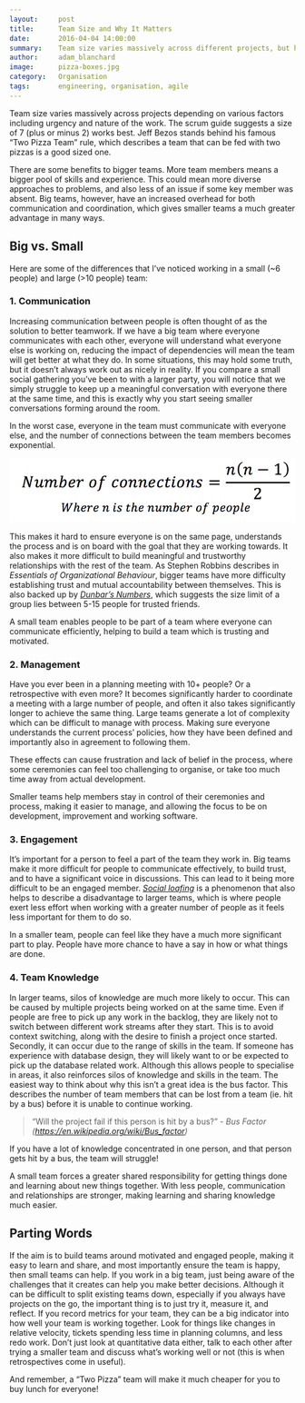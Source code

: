 ```yaml
---
layout:     post
title:      Team Size and Why It Matters
date:       2016-04-04 14:00:00
summary:    Team size varies massively across different projects, but how big should a team be, and why does it matter?
author:     adam_blanchard
image:      pizza-boxes.jpg
category:   Organisation
tags:       engineering, organisation, agile
---
```


Team size varies massively across projects depending on various factors including urgency and nature of the work. The scrum guide suggests a size of 7 (plus or minus 2) works best. Jeff Bezos stands behind his famous “Two Pizza Team” rule, which describes a team that can be fed with two pizzas is a good sized one.

There are some benefits to bigger teams. More team members means a bigger pool of skills and experience. This could mean more diverse approaches to problems, and also less of an issue if some key member was absent. Big teams, however, have an increased overhead for both communication and coordination, which gives smaller teams a much greater advantage in many ways.

## Big vs. Small
Here are some of the differences that I’ve noticed working in a small (~6 people) and large (>10 people) team:

### 1\. Communication
Increasing communication between people is often thought of as the solution to better teamwork. If we have a big team where everyone communicates with each other, everyone will understand what everyone else is working on, reducing the impact of dependencies will mean the team will get better at what they do. In some situations, this may hold some truth, but it doesn’t always work out as nicely in reality. If you compare a small social gathering you’ve been to with a larger party, you will notice that we simply struggle to keep up a meaningful conversation with everyone there at the same time, and this is exactly why you start seeing smaller conversations forming around the room.

In the worst case, everyone in the team must communicate with everyone else, and the number of connections between the team members becomes exponential.

![Number of connections formula](/images/team-size-number-of-connections.png)

This makes it hard to ensure everyone is on the same page, understands the process and is on board with the goal that they are working towards. It also makes it more difficult to build meaningful and trustworthy relationships with the rest of the team. As Stephen Robbins describes in *Essentials of Organizational Behaviour*, bigger teams have more difficulty establishing trust and mutual accountability between themselves. This is also backed up by *[Dunbar’s Numbers](https://en.wikipedia.org/wiki/Dunbar%27s_number)*, which suggests the size limit of a group lies between 5-15 people for trusted friends.

A small team enables people to be part of a team where everyone can communicate efficiently, helping to build a team which is trusting and motivated.

### 2\. Management
Have you ever been in a planning meeting with 10+ people? Or a retrospective with even more? It becomes significantly harder to coordinate a meeting with a large number of people, and often it also takes significantly longer to achieve the same thing. Large teams generate a lot of complexity which can be difficult to manage with process. Making sure everyone understands the current process’ policies, how they have been defined and importantly also in agreement to following them. 

These effects can cause frustration and lack of belief in the process, where some ceremonies can feel too challenging to organise, or take too much time away from actual development.

Smaller teams help members stay in control of their ceremonies and process, making it easier to manage, and allowing the focus to be on development, improvement and working software.

### 3\. Engagement
It’s important for a person to feel a part of the team they work in. Big teams make it more difficult for people to communicate effectively, to build trust, and to have a significant voice in discussions. This can lead to it being more difficult to be an engaged member. *[Social loafing](https://en.wikipedia.org/wiki/Social_loafing)* is a phenomenon that also helps to describe a disadvantage to larger teams, which is where people exert less effort when working with a greater number of people as it feels less important for them to do so.

In a smaller team, people can feel like they have a much more significant part to play. People have more chance to have a say in how or what things are done.

### 4\. Team Knowledge
In larger teams, silos of knowledge are much more likely to occur. This can be caused by multiple projects being worked on at the same time. Even if people are free to pick up any work in the backlog, they are likely not to switch between different work streams after they start. This is to avoid context switching, along with the desire to finish a project once started. Secondly, it can occur due to the range of skills in the team. If someone has experience with database design, they will likely want to or be expected to pick up the database related work. Although this allows people to specialise in areas, it also reinforces silos of knowledge and skills in the team. The easiest way to think about why this isn’t a great idea is the bus factor. This describes the number of team members that can be lost from a team (ie. hit by a bus) before it is unable to continue working. 

>“Will the project fail if this person is hit by a bus?” 
>*- Bus Factor (<https://en.wikipedia.org/wiki/Bus_factor>)*

If you have a lot of knowledge concentrated in one person, and that person gets hit by a bus, the team will struggle!

A small team forces a greater shared responsibility for getting things done and learning about new things together. With less people, communication and relationships are stronger, making learning and sharing knowledge much easier.


## Parting Words
If the aim is to build teams around motivated and engaged people, making it easy to learn and share, and most importantly ensure the team is happy, then small teams can help. If you work in a big team, just being aware of the challenges that it creates can help you make better decisions. Although it can be difficult to split existing teams down, especially if you always have projects on the go, the important thing is to just try it, measure it, and reflect. If you record metrics for your team, they can be a big indicator into how well your team is working together. Look for things like changes in relative velocity, tickets spending less time in planning columns, and less redo work. Don’t just look at quantitative data either, talk to each other after trying a smaller team and discuss what’s working well or not (this is when retrospectives come in useful).

And remember, a “Two Pizza” team will make it much cheaper for you to buy lunch for everyone!
